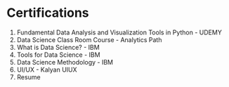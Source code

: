 # Certifications

1. Fundamental Data Analysis and Visualization Tools in Python - UDEMY
2. Data Science Class Room Course - Analytics Path
3. What is Data Science? - IBM
4. Tools for Data Science - IBM
5. Data Science Methodology - IBM
6. UI/UX - Kalyan UIUX
7. Resume
